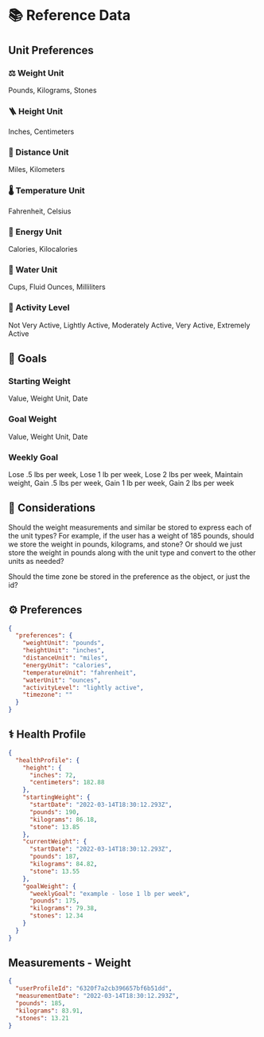 # 📚 Reference Data

## Unit Preferences

### ⚖️ Weight Unit

Pounds, Kilograms, Stones

### 🪜 Height Unit

Inches, Centimeters

### 📏 Distance Unit

Miles, Kilometers

### 🌡️ Temperature Unit

Fahrenheit, Celsius

### 🔋 Energy Unit

Calories, Kilocalories

### 🚰 Water Unit

Cups, Fluid Ounces, Milliliters

### 🏃 Activity Level

Not Very Active, Lightly Active, Moderately Active, Very Active, Extremely Active

## 🎯 Goals

### Starting Weight

Value, Weight Unit, Date

### Goal Weight

Value, Weight Unit, Date

### Weekly Goal

Lose .5 lbs per week, Lose 1 lb per week, Lose 2 lbs per week, Maintain weight, Gain .5 lbs per week, Gain 1 lb per week, Gain 2 lbs per week

## 🦊 Considerations

Should the weight measurements and similar be stored to express each of the unit types? For example, if the user has a weight of 185 pounds, should we store the weight in pounds, kilograms, and stone? Or should we just store the weight in pounds along with the unit type and convert to the other units as needed?

Should the time zone be stored in the preference as the object, or just the id?

## ⚙️ Preferences

```json
{
  "preferences": {
    "weightUnit": "pounds",
    "heightUnit": "inches",
    "distanceUnit": "miles",
    "energyUnit": "calories",
    "temperatureUnit": "fahrenheit",
    "waterUnit": "ounces",
    "activityLevel": "lightly active",
    "timezone": ""
  }
}
```

## ⚕️ Health Profile

```json
{
  "healthProfile": {
    "height": {
      "inches": 72,
      "centimeters": 182.88
    },
    "startingWeight": {
      "startDate": "2022-03-14T18:30:12.293Z",
      "pounds": 190,
      "kilograms": 86.18,
      "stone": 13.85
    },
    "currentWeight": {
      "startDate": "2022-03-14T18:30:12.293Z",
      "pounds": 187,
      "kilograms": 84.82,
      "stone": 13.55
    },
    "goalWeight": {
      "weeklyGoal": "example - lose 1 lb per week",
      "pounds": 175,
      "kilograms": 79.38,
      "stones": 12.34
    }
  }
}
```

## Measurements - Weight

```json
{
  "userProfileId": "6320f7a2cb396657bf6b51dd",
  "measurementDate": "2022-03-14T18:30:12.293Z",
  "pounds": 185,
  "kilograms": 83.91,
  "stones": 13.21
}
```
